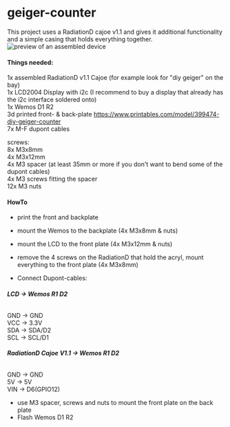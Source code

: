 # **geiger-counter**
This project uses a RadiationD cajoe v1.1 and gives it additional functionality and a simple casing that holds everything together.  
![preview of an assembled device](https://user-images.githubusercontent.com/100175489/219118323-df211fda-93e7-4437-bd8e-3e14d5e2e7f8.jpg)


#### **Things needed:**  
1x assembled RadiationD v1.1 Cajoe (for example look for "diy geiger" on the bay)  
1x LCD2004 Display with i2c (I recommend to buy a display that already has the i2c interface soldered onto)  
1x Wemos D1 R2  
3d printed front- & back-plate https://www.printables.com/model/399474-diy-geiger-counter  
7x M-F dupont cables  

screws:  
8x M3x8mm  
4x M3x12mm  
4x M3 spacer (at least 35mm or more if you don't want to bend some of the dupont cables)  
4x M3 screws fitting the spacer  
12x M3 nuts  

#### **HowTo**  
- print the front and backplate  
- mount the Wemos to the backplate (4x M3x8mm & nuts)  
- mount the LCD to the front plate (4x M3x12mm & nuts)  
- remove the 4 screws on the RadiationD that hold the acryl, mount everything to the front plate (4x M3x8mm)  

- Connect Dupont-cables:  

###### **LCD -> Wemos R1 D2**  
GND -> GND  
VCC -> 3.3V  
SDA -> SDA/D2  
SCL -> SCL/D1  


###### **RadiationD Cajoe V1.1 -> Wemos R1 D2**  
GND -> GND  
5V  -> 5V  
VIN -> D6(GPIO12)  


- use M3 spacer, screws and nuts to mount the front plate on the back plate  
- Flash Wemos D1 R2  

